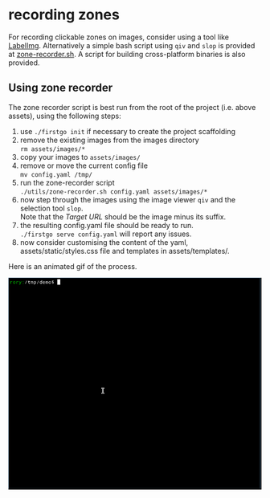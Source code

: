 # recording zones

For recording clickable zones on images, consider using a tool like
[LabelImg](https://github.com/HumanSignal/labelImg). Alternatively a
simple bash script using `qiv` and `slop` is provided at
[zone-recorder.sh](utils/zone-recorder.sh). A script for building
cross-platform binaries is also provided.

## Using zone recorder

The zone recorder script is best run from the root of the project (i.e.
above assets), using the following steps:

1. use `./firstgo init` if necessary to create the project scaffolding
2. remove the existing images from the images directory  
   `rm assets/images/*`
3. copy your images to `assets/images/`
4. remove or move the current config file  
   `mv config.yaml /tmp/`
5. run the zone-recorder script  
   `./utils/zone-recorder.sh config.yaml assets/images/*`
6. now step through the images using the image viewer `qiv` and the
   selection tool `slop`.  
   Note that the *Target URL* should be the image minus its suffix.
7. the resulting config.yaml file should be ready to run.  
   `./firstgo serve config.yaml` will report any issues.
8. now consider customising the content of the yaml, assets/static/styles.css
   file and templates in assets/templates/.

Here is an animated gif of the process.

![](zones.gif)

